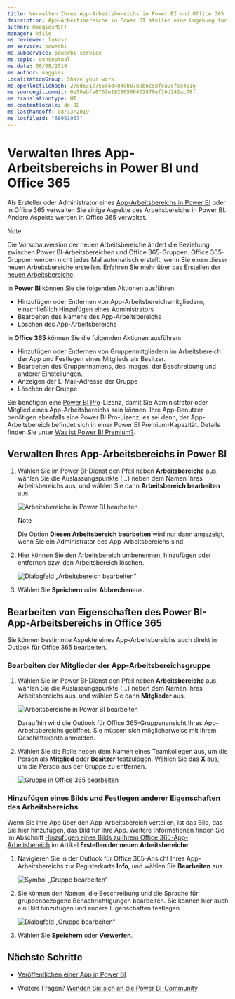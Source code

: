```yaml
---
title: Verwalten Ihres App-Arbeitsbereichs in Power BI und Office 365
description: App-Arbeitsbereiche in Power BI stellen eine Umgebung für die Zusammenarbeit dar, die auf Office 365-Gruppen basiert. Verwalten Sie Ihre App-Arbeitsbereiche sowohl in Power BI als auch in Office 365.
author: maggiesMSFT
manager: kfile
ms.reviewer: lukasz
ms.service: powerbi
ms.subservice: powerbi-service
ms.topic: conceptual
ms.date: 08/08/2019
ms.author: maggies
LocalizationGroup: Share your work
ms.openlocfilehash: 278d631e755c4d484db0788b6c58fca9cfce4616
ms.sourcegitcommit: 0e50ebfa8762e19286566432870ef16d242ac78f
ms.translationtype: HT
ms.contentlocale: de-DE
ms.lasthandoff: 08/13/2019
ms.locfileid: "68961957"
---
```

# <a name="manage-your-app-workspace-in-power-bi-and-office-365"></a>Verwalten Ihres App-Arbeitsbereichs in Power BI und Office 365

Als Ersteller oder Administrator eines [App-Arbeitsbereichs in Power BI](service-create-distribute-apps.md) oder in Office 365 verwalten Sie einige Aspekte des Arbeitsbereichs in Power BI. Andere Aspekte werden in Office 365 verwaltet.

> [!NOTE]
> Die Vorschauversion der neuen Arbeitsbereiche ändert die Beziehung zwischen Power BI-Arbeitsbereichen und Office 365-Gruppen. Office 365-Gruppen werden nicht jedes Mal automatisch erstellt, wenn Sie einen dieser neuen Arbeitsbereiche erstellen. Erfahren Sie mehr über das [Erstellen der neuen Arbeitsbereiche](service-create-the-new-workspaces.md).

In **Power BI** können Sie die folgenden Aktionen ausführen:

* Hinzufügen oder Entfernen von App-Arbeitsbereichsmitgliedern, einschließlich Hinzufügen eines Administrators
* Bearbeiten des Namens des App-Arbeitsbereichs
* Löschen des App-Arbeitsbereichs

In **Office 365** können Sie die folgenden Aktionen ausführen:

* Hinzufügen oder Entfernen von Gruppenmitgliedern im Arbeitsbereich der App und Festlegen eines Mitglieds als Besitzer.
* Bearbeiten des Gruppennamens, des Images, der Beschreibung und anderer Einstellungen.
* Anzeigen der E-Mail-Adresse der Gruppe
* Löschen der Gruppe

Sie benötigen eine [Power BI Pro](service-features-license-type.md)-Lizenz, damit Sie Administrator oder Mitglied eines App-Arbeitsbereichs sein können. Ihre App-Benutzer benötigen ebenfalls eine Power BI Pro-Lizenz, es sei denn, der App-Arbeitsbereich befindet sich in einer Power BI Premium-Kapazität. Details finden Sie unter [Was ist Power BI Premium?](service-premium-what-is.md).

## <a name="edit-your-app-workspace-in-power-bi"></a>Verwalten Ihres App-Arbeitsbereichs in Power BI

1. Wählen Sie im Power BI-Dienst den Pfeil neben **Arbeitsbereiche** aus, wählen Sie die Auslassungspunkte (...) neben dem Namen Ihres Arbeitsbereichs aus, und wählen Sie dann **Arbeitsbereich bearbeiten** aus.

   ![Arbeitsbereiche in Power BI bearbeiten](media/service-manage-app-workspace-in-power-bi-and-office-365/power-bi-app-ellipsis.png)

   > [!NOTE]
   > Die Option **Diesen Arbeitsbereich bearbeiten** wird nur dann angezeigt, wenn Sie ein Administrator des App-Arbeitsbereichs sind.

1. Hier können Sie den Arbeitsbereich umbenennen, hinzufügen oder entfernen bzw. den Arbeitsbereich löschen.

   ![Dialogfeld „Arbeitsbereich bearbeiten“](media/service-manage-app-workspace-in-power-bi-and-office-365/power-bi-app-edit-workspace.png)

1. Wählen Sie **Speichern** oder **Abbrechen**aus.

## <a name="edit-power-bi-app-workspace-properties-in-office-365"></a>Bearbeiten von Eigenschaften des Power BI-App-Arbeitsbereichs in Office 365

Sie können bestimmte Aspekte eines App-Arbeitsbereichs auch direkt in Outlook für Office 365 bearbeiten.

### <a name="edit-the-members-of-the-app-workspace-group"></a>Bearbeiten der Mitglieder der App-Arbeitsbereichsgruppe

1. Wählen Sie im Power BI-Dienst den Pfeil neben **Arbeitsbereiche** aus, wählen Sie die Auslassungspunkte (...) neben dem Namen Ihres Arbeitsbereichs aus, und wählen Sie dann **Mitglieder** aus.

   ![Arbeitsbereiche in Power BI bearbeiten](media/service-manage-app-workspace-in-power-bi-and-office-365/power-bi-app-ellipsis-members.png)

   Daraufhin wird die Outlook für Office 365-Gruppenansicht Ihres App-Arbeitsbereichs geöffnet. Sie müssen sich möglicherweise mit Ihrem Geschäftskonto anmelden.

1. Wählen Sie die Rolle neben dem Namen eines Teamkollegen aus, um die Person als **Mitglied** oder **Besitzer** festzulegen. Wählen Sie das **X** aus, um die Person aus der Gruppe zu entfernen.

   ![Gruppe in Office 365 bearbeiten](media/service-manage-app-workspace-in-power-bi-and-office-365/pbi_managegroupo365.png)

### <a name="add-an-image-and-set-other-workspace-properties"></a>Hinzufügen eines Bilds und Festlegen anderer Eigenschaften des Arbeitsbereichs

Wenn Sie Ihre App über den App-Arbeitsbereich verteilen, ist das Bild, das Sie hier hinzufügen, das Bild für Ihre App. Weitere Informationen finden Sie im Abschnitt [Hinzufügen eines Bilds zu Ihrem Office 365-App-Arbeitsbereich](service-create-workspaces.md#add-an-image-to-your-office-365-app-workspace-optional) im Artikel **Erstellen der neuen Arbeitsbereiche**.

1. Navigieren Sie in der Outlook für Office 365-Ansicht Ihres App-Arbeitsbereichs zur Registerkarte **Info**, und wählen Sie **Bearbeiten** aus.

    ![Symbol „Gruppe bearbeiten“](media/service-manage-app-workspace-in-power-bi-and-office-365/pbi_editgroupo365.png)
1. Sie können den Namen, die Beschreibung und die Sprache für gruppenbezogene Benachrichtigungen bearbeiten. Sie können hier auch ein Bild hinzufügen und andere Eigenschaften festlegen.

   ![Dialogfeld „Gruppe bearbeiten“](media/service-manage-app-workspace-in-power-bi-and-office-365/pbi_editgrpo365dialog.png)

1. Wählen Sie **Speichern** oder **Verwerfen**.

## <a name="next-steps"></a>Nächste Schritte

* [Veröffentlichen einer App in Power BI](service-create-distribute-apps.md)

* Weitere Fragen? [Wenden Sie sich an die Power BI-Community](http://community.powerbi.com/)
